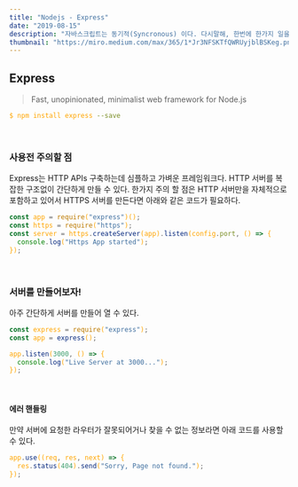 ```yaml
---
title: "Nodejs - Express"
date: "2019-08-15"
description: "자바스크립트는 동기적(Syncronous) 이다. 다시말해, 한번에 한가지 일을 순차적으로 실행 시켜나간다. 그렇게 싱글쓰래드(Single Thread) 로 어떤 코드를 실행하게되면 문제가 되는 부분은 순차적으로 실행되기 때문에 얼마나 걸릴지는 모르겠으나 전 동작이 끝나기를 무작정 기다릴 수 밖에 없다."
thumbnail: "https://miro.medium.com/max/365/1*Jr3NFSKTfQWRUyjblBSKeg.png"
---
```


## Express

> Fast, unopinionated, minimalist web framework for Node.js

<span style="color: orange">

```bash
$ npm install express --save
```

</span>
<br/>

### 사용전 주의할 점

Express는 HTTP APIs 구축하는데 심플하고 가벼운 프레임워크다. HTTP 서버를 복잡한 구조없이 간단하게 만들 수 있다. 한가지 주의 할 점은 HTTP 서버만을 자체적으로 포함하고 있어서 HTTPS 서버를 만든다면 아래와 같은 코드가 필요하다.

<span style="color: orange">

```javascript
const app = require("express")();
const https = require("https");
const server = https.createServer(app).listen(config.port, () => {
  console.log("Https App started");
});
```

</span>
<br/>

### 서버를 만들어보자!

아주 간단하게 서버를 만들어 열 수 있다.

<span style="color: orange">

```javascript
const express = require("express");
const app = express();

app.listen(3000, () => {
  console.log("Live Server at 3000...");
});
```

</span>
<br/>

#### 에러 핸들링

만약 서버에 요청한 라우터가 잘못되어거나 찾을 수 없는 정보라면 아래 코드를 사용할 수 있다.

<span style="color: orange">

```javascript
app.use((req, res, next) => {
  res.status(404).send("Sorry, Page not found.");
});
```

</span>

